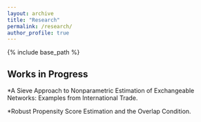 ```yaml
---
layout: archive
title: "Research"
permalink: /research/
author_profile: true
---
```


{% include base_path %}

## Works in Progress

*A Sieve Approach to Nonparametric Estimation of Exchangeable Networks: Examples from International Trade.

*Robust Propensity Score Estimation and the Overlap Condition.
